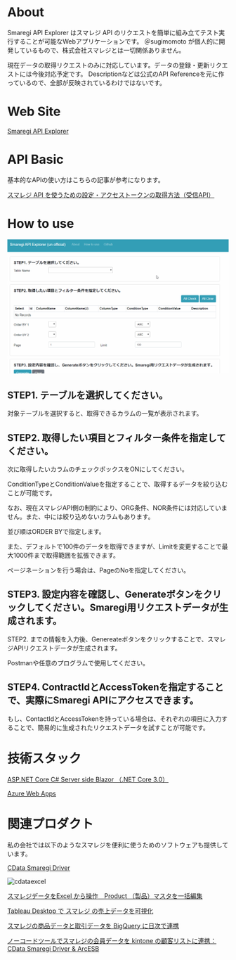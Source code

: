 # About 

Smaregi API Explorer はスマレジ API のリクエストを簡単に組み立てテスト実行することが可能なWebアプリケーションです。 ＠sugimomoto が個人的に開発しているもので、株式会社スマレジとは一切関係ありません。

現在データの取得リクエストのみに対応しています。データの登録・更新リクエストには今後対応予定です。 Descriptionなどは公式のAPI Referenceを元に作っているので、全部が反映されているわけではないです。

# Web Site

[Smaregi API Explorer](https://smaregiapiexplorer.azurewebsites.net/)

# API Basic

基本的なAPIの使い方はこちらの記事が参考になります。

[スマレジ API を使うための設定・アクセストークンの取得方法（受信API）](https://www.cdatablog.jp/entry/2020/01/08/113018)

# How to use

![howtouse](https://github.com/sugimomoto/SmaregiAPP.APIExplorer.Blazor/blob/master/SmaregiAPP.APIExplorer.Blazor/wwwroot/img/smaregi.gif?raw=true)

## STEP1. テーブルを選択してください。

対象テーブルを選択すると、取得できるカラムの一覧が表示されます。

## STEP2. 取得したい項目とフィルター条件を指定してください。

次に取得したいカラムのチェックボックスをONにしてください。

ConditionTypeとConditionValueを指定することで、取得するデータを絞り込むことが可能です。

なお、現在スマレジAPI側の制約により、ORG条件、NOR条件には対応していません。また、中には絞り込めないカラムもあります。

並び順はORDER BYで指定します。

また、デフォルトで100件のデータを取得できますが、Limitを変更することで最大1000件まで取得範囲を拡張できます。

ページネーションを行う場合は、PageのNoを指定してください。

## STEP3. 設定内容を確認し、Generateボタンをクリックしてください。Smaregi用リクエストデータが生成されます。

STEP2. までの情報を入力後、Genereateボタンをクリックすることで、スマレジAPIリクエストデータが生成されます。

Postmanや任意のプログラムで使用してください。

## STEP4. ContractIdとAccessTokenを指定することで、実際にSmaregi APIにアクセスできます。

もし、ContactIdとAccessTokenを持っている場合は、それぞれの項目に入力することで、簡易的に生成されたリクエストデータを試すことが可能です。

# 技術スタック

[ASP.NET Core C# Server side Blazor （.NET Core 3.0）](https://docs.microsoft.com/ja-jp/aspnet/core/blazor/?view=aspnetcore-3.1)

[Azure Web Apps](https://azure.microsoft.com/ja-jp/services/app-service/web/)

# 関連プロダクト

私の会社では以下のようなスマレジを便利に使うためのソフトウェアも提供しています。

[CData Smaregi Driver](https://www.cdata.com/jp/drivers/smaregi/)

![cdataexcel](https://github.com/sugimomoto/SmaregiAPP.APIExplorer.Blazor/blob/master/SmaregiAPP.APIExplorer.Blazor/wwwroot/img/smaregi_excel.gif?raw=true)

[スマレジデータをExcel から操作　Product （製品）マスタを一括編集](https://www.cdatablog.jp/entry/2020/02/11/152211)

[Tableau Desktop で スマレジ の売上データを可視化](https://www.cdatablog.jp/entry/smaregitableau)

[スマレジの商品データと取引データを BigQuery に日次で連携](https://www.cdatablog.jp/entry/smaregibigquery)

[ノーコードツールでスマレジの会員データを kintone の顧客リストに連携：CData Smaregi Driver & ArcESB](https://www.cdatablog.jp/entry/smaregiarcesb)
